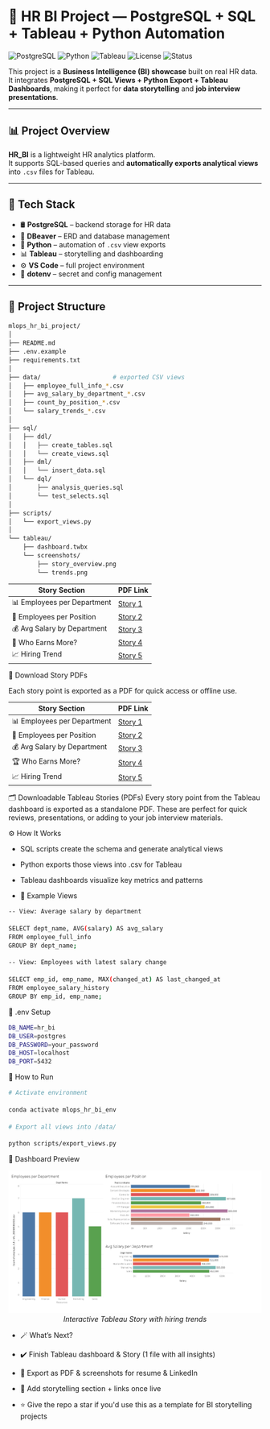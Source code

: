 # 🧠 HR BI Project — PostgreSQL + SQL + Tableau + Python Automation

![PostgreSQL](https://img.shields.io/badge/PostgreSQL-Database-blue?logo=postgresql&logoColor=white)
![Python](https://img.shields.io/badge/Python-Automation-yellow?logo=python&logoColor=black)
![Tableau](https://img.shields.io/badge/Tableau-Visualization-orange?logo=tableau&logoColor=white)
![License](https://img.shields.io/badge/License-MIT-green.svg)
![Status](https://img.shields.io/badge/Status-Active-brightgreen)

This project is a **Business Intelligence (BI) showcase** built on real HR data.  
It integrates **PostgreSQL + SQL Views + Python Export + Tableau Dashboards**, making it perfect for **data storytelling** and **job interview presentations**.

---

## 📊 Project Overview

**HR_BI** is a lightweight HR analytics platform.  
It supports SQL-based queries and **automatically exports analytical views** into `.csv` files for Tableau.

---

## 🔧 Tech Stack

- 🛢️ **PostgreSQL** – backend storage for HR data  
- 🧠 **DBeaver** – ERD and database management  
- 🐍 **Python** – automation of `.csv` view exports  
- 📊 **Tableau** – storytelling and dashboarding  
- ⚙️ **VS Code** – full project environment  
- 🔐 **dotenv** – secret and config management  

---

## 📁 Project Structure

```bash
mlops_hr_bi_project/
│
├── README.md
├── .env.example
├── requirements.txt
│
├── data/                    # exported CSV views
│   ├── employee_full_info_*.csv
│   ├── avg_salary_by_department_*.csv
│   ├── count_by_position_*.csv
│   └── salary_trends_*.csv
│
├── sql/
│   ├── ddl/
│   │   ├── create_tables.sql
│   │   └── create_views.sql
│   ├── dml/
│   │   └── insert_data.sql
│   └── dql/
│       ├── analysis_queries.sql    
│       └── test_selects.sql 
│
├── scripts/
│   └── export_views.py
│
└── tableau/
    ├── dashboard.twbx
    └── screenshots/
        ├── story_overview.png
        └── trends.png
```

| Story Section              | PDF Link |
|---------------------------|----------|
| 📊 Employees per Department | [Story 1](https://github.com/evgeniimatveev/mlops-hr-bi-project/blob/main/tableau/screenshots/Story%201.pdf) |
| 💼 Employees per Position   | [Story 2](https://github.com/evgeniimatveev/mlops-hr-bi-project/blob/main/tableau/screenshots/Story%202.pdf) |
| 💰 Avg Salary by Department | [Story 3](https://github.com/evgeniimatveev/mlops-hr-bi-project/blob/main/tableau/screenshots/Story%203.pdf) |
| 🧠 Who Earns More?          | [Story 4](https://github.com/evgeniimatveev/mlops-hr-bi-project/blob/main/tableau/screenshots/Story%204.pdf) |
| 📈 Hiring Trend             | [Story 5](https://github.com/evgeniimatveev/mlops-hr-bi-project/blob/main/tableau/screenshots/Story%205.pdf) |

📄 Download Story PDFs

Each story point is exported as a PDF for quick access or offline use.

| Story Section             | PDF Link                                                                 |
|---------------------------|---------------------------------------------------------------------------|
| 📊 Employees per Department | [Story 1](https://github.com/evgeniimatveev/mlops-hr-bi-project/blob/main/tableau/Story%201.pdf) |
| 👤 Employees per Position   | [Story 2](https://github.com/evgeniimatveev/mlops-hr-bi-project/blob/main/tableau/Story%202.pdf) |
| 💰 Avg Salary by Department| [Story 3](https://github.com/evgeniimatveev/mlops-hr-bi-project/blob/main/tableau/Story%203.pdf) |
| 🏆 Who Earns More?         | [Story 4](https://github.com/evgeniimatveev/mlops-hr-bi-project/blob/main/tableau/Story%204.pdf) |
| 📈 Hiring Trend            | [Story 5](https://github.com/evgeniimatveev/mlops-hr-bi-project/blob/main/tableau/Story%205.pdf) |



🗂️ Downloadable Tableau Stories (PDFs)
Every story point from the Tableau dashboard is exported as a standalone PDF.
These are perfect for quick reviews, presentations, or adding to your job interview materials.

⚙️ How It Works
- SQL scripts create the schema and generate analytical views

- Python exports those views into .csv for Tableau

- Tableau dashboards visualize key metrics and patterns

- 📌 Example Views
```bash
-- View: Average salary by department

SELECT dept_name, AVG(salary) AS avg_salary
FROM employee_full_info
GROUP BY dept_name;

-- View: Employees with latest salary change

SELECT emp_id, emp_name, MAX(changed_at) AS last_changed_at
FROM employee_salary_history
GROUP BY emp_id, emp_name;
```
💾 .env Setup
```bash
DB_NAME=hr_bi
DB_USER=postgres
DB_PASSWORD=your_password
DB_HOST=localhost
DB_PORT=5432

```
🚀 How to Run
```bash
# Activate environment

conda activate mlops_hr_bi_env

# Export all views into /data/

python scripts/export_views.py
```
📸 Dashboard Preview

<p align="center">
  <img src="https://github.com/evgeniimatveev/mlops-hr-bi-project/blob/main/tableau/screenshots/Dashboard%201.png?raw=true" width="600"/>
  <br><em>Interactive Tableau Story with hiring trends</em>
</p>


- 🪄 What’s Next?
- ✔️ Finish Tableau dashboard & Story (1 file with all insights)
- 📎 Export as PDF & screenshots for resume & LinkedIn
- 📌 Add storytelling section + links once live

- ⭐ Give the repo a star if you'd use this as a template for BI storytelling projects
